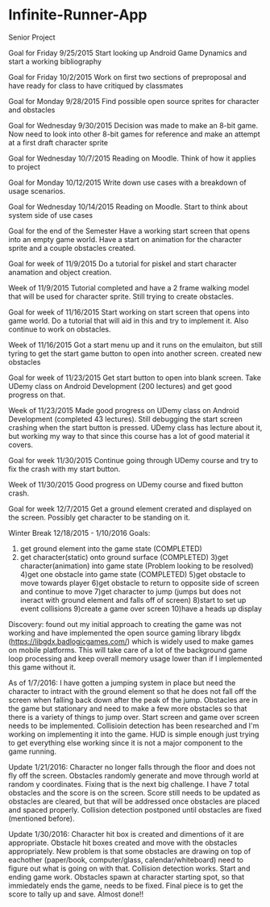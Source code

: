 # Infinite-Runner-App
Senior Project 


Goal for Friday 9/25/2015
  Start looking up Android Game Dynamics and start a working bibliography 

Goal for Friday 10/2/2015
  Work on first two sections of preproposal and have ready for class to have critiqued by classmates
  
Goal for Monday 9/28/2015
  Find possible open source sprites for character and obstacles
  
Goal for Wednesday 9/30/2015
  Decision was made to make an 8-bit game.  Now need to look into other 8-bit games for reference and make an attempt at a first   draft character sprite
  
Goal for Wednesday 10/7/2015
  Reading on Moodle. Think of how it applies to project
  
Goal for Monday 10/12/2015
  Write down use cases with a breakdown of usage scenarios.
  
Goal for Wednesday 10/14/2015
  Reading on Moodle. Start to think about system side of use cases



Goal for the end of the Semester
  Have a working start screen that opens into an empty game world.  Have a start on animation for the character sprite and a    couple obstacles created.   
  
  
Goal for week of 11/9/2015
  Do a tutorial for piskel and start character anamation and object creation.

Week of 11/9/2015
  Tutorial completed and have a 2 frame walking model that will be used for character sprite.  Still trying to create           obstacles.
  
Goal for week of 11/16/2015
  Start working on start screen that opens into game world.  Do a tutorial that will aid in this and try to implement it.       Also continue to work on obstacles.

Week of 11/16/2015
  Got a start menu up and it runs on the emulaiton, but still tyring to get the start game button to open into another screen.   created new obstacles 
  
Goal for week of 11/23/2015
  Get start button to open into blank screen.  Take UDemy class on Android Development (200 lectures) and get good              progress on that.  
  
Week of 11/23/2015
  Made good progress on UDemy class on Android Development (completed 43 lectures).  Still debugging the start screen crashing   when the start button is pressed.  UDemy class has lecture about it, but working my way to that since this course has a lot   of good material it covers. 

Goal for week 11/30/2015
  Continue going through UDemy course and try to fix the crash with my start button.
  
Week of 11/30/2015
  Good progress on UDemy course and fixed button crash.  
  
Goal for week 12/7/2015
  Get a ground element crerated and displayed on the screen.  Possibly get character to be standing on it.  
  
Winter Break 12/18/2015 - 1/10/2016
  Goals:
  1) get ground element into the game state (COMPLETED)
  2) get character(static) onto ground surface (COMPLETED)
  3)get character(animation) into game state (Problem looking to be resolved)
  4)get one obstacle into game state (COMPLETED)
  5)get obstacle to move towards player 
  6)get obstacle to return to opposite side of screen and continue to move
  7)get character to jump (jumps but does not ineract with ground element and falls off of screen)
  8)start to set up event collisions
  9)create a game over screen
  10)have a heads up display
  
  Discovery: found out my initial approach to creating the game was not working and have implemented the open source gaming library libgdx (https://libgdx.badlogicgames.com/) which is widely used to make games on mobile platforms.  This will take care of a lot of the background game loop processing and keep overall memory usage lower than if I implemented this game without it.


As of 1/7/2016: 
I have gotten a jumping system in place but need the character to intract with the ground element so that he does not fall off the screen when falling back down after the peak of the jump.  Obstacles are in the game but stationary and need to make a few more obstacles so that there is a variety of things to jump over.  Start screen and game over screen needs to be implemented.  Collisioin detection has been researched and I'm working on implementing it into the game.  HUD is simple enough just trying to get everything else working since it is not a major component to the game running. 

Update 1/21/2016:
Character no longer falls through the floor and does not fly off the screen.  Obstacles randomly generate and move through world at random y coordinates.  Fixing that is the next big challenge. I have 7 total obstacles and the score is on the screen.  Score still needs to be updated as obstacles are cleared, but that will be addressed once obstacles are placed and spaced properly.  Collision detection postponed until obstacles are fixed (mentioned before).

Update 1/30/2016:
Character hit box is created and dimentions of it are appropriate.  Obstacle hit boxes created and move with the obstacles appropriately.  New problem is that some obstacles are drawing on top of eachother (paper/book, computer/glass, calendar/whiteboard) need to figure out what is going on with that.  Collision detection works.  Start and ending game work.  Obstacles spawn at character starting spot, so that immiedately ends the game, needs to be fixed.  Final piece is to get the score to tally up and save.  Almost done!!
